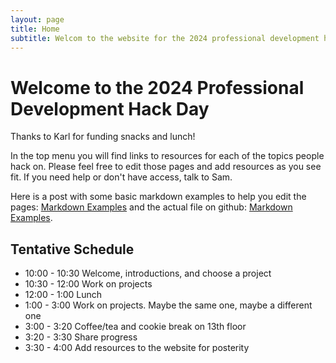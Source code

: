 ```yaml
---
layout: page
title: Home
subtitle: Welcom to the website for the 2024 professional development hack day
---
```


# Welcome to the 2024 Professional Development Hack Day
Thanks to Karl for funding snacks and lunch!

In the top menu you will find links to resources for each of the topics people hack on. Please feel free to edit those pages and add resources as you see fit. If you need help or don't have access, talk to Sam.

Here is a post with some basic markdown examples to help you edit the pages: [Markdown Examples](/2020-02-28-sample-markdown/) and the actual file on github: [Markdown Examples](https://github.com/OttoStruve/profDevHackDay2024/blob/master/_posts/2020-02-28-sample-markdown.md?plain=1).

## Tentative Schedule
- 10:00 - 10:30 Welcome, introductions, and choose a project
- 10:30 - 12:00 Work on projects
- 12:00 - 1:00 Lunch
- 1:00 - 3:00 Work on projects. Maybe the same one, maybe a different one
- 3:00 - 3:20 Coffee/tea and cookie break on 13th floor
- 3:20 - 3:30 Share progress
- 3:30 - 4:00 Add resources to the website for posterity
